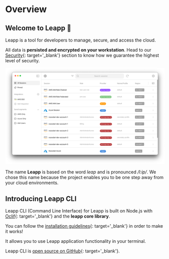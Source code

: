 # Overview

## Welcome to Leapp :rocket:

Leapp is a tool for developers to manage, secure, and access the cloud.

All data is **persisted and encrypted on your workstation**. Head to our [Security](security/intro){: target='_blank'} section to know how we guarantee the highest level of security.

![Leapp Main Window](images/screens/newuxui/main-window.png?style=center-img)

The name **Leapp** is based on the word *leap* and is pronounced */l:ip/*. We chose this name because the project enables you to be one step away from your cloud environments.

## Introducing Leapp CLI

Leapp CLI (Command Line Interface) for Leapp is built on Node.js with [Oclif](https://oclif.io/){: target='_blank'} and the **leapp core library**. 

You can follow the [installation guidelines](installation/install-leapp){: target='_blank'} in order to make it works!

It allows you to use Leapp application functionality in your terminal.

Leapp CLI is [open source on GitHub](cli){: target='_blank'}.
